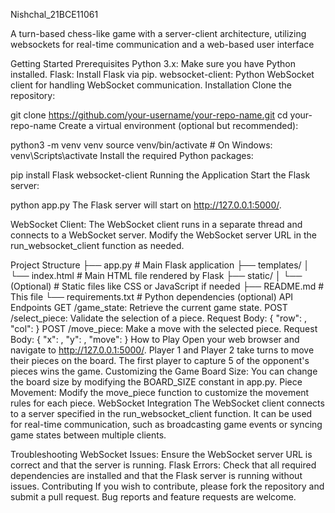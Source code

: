 Nishchal_21BCE11061

A turn-based chess-like game with a server-client architecture, utilizing websockets for real-time communication and a web-based user interface

Getting Started
Prerequisites
Python 3.x: Make sure you have Python installed.
Flask: Install Flask via pip.
websocket-client: Python WebSocket client for handling WebSocket communication.
Installation
Clone the repository:

git clone https://github.com/your-username/your-repo-name.git
cd your-repo-name
Create a virtual environment (optional but recommended):

python3 -m venv venv
source venv/bin/activate   # On Windows: venv\Scripts\activate
Install the required Python packages:

pip install Flask websocket-client
Running the Application
Start the Flask server:

python app.py
The Flask server will start on http://127.0.0.1:5000/.

WebSocket Client: The WebSocket client runs in a separate thread and connects to a WebSocket server. Modify the WebSocket server URL in the run_websocket_client function as needed.

Project Structure
├── app.py                 # Main Flask application
├── templates/
│   └── index.html         # Main HTML file rendered by Flask
├── static/
│   └── (Optional)         # Static files like CSS or JavaScript if needed
├── README.md              # This file
└── requirements.txt       # Python dependencies (optional)
API Endpoints
GET /game_state: Retrieve the current game state.
POST /select_piece: Validate the selection of a piece.
Request Body:
{
  "row": <int>,
  "col": <int>
}
POST /move_piece: Make a move with the selected piece.
Request Body:
{
  "x": <int>,
  "y": <int>,
  "move": <str>
}
How to Play
Open your web browser and navigate to http://127.0.0.1:5000/.
Player 1 and Player 2 take turns to move their pieces on the board.
The first player to capture 5 of the opponent's pieces wins the game.
Customizing the Game
Board Size: You can change the board size by modifying the BOARD_SIZE constant in app.py.
Piece Movement: Modify the move_piece function to customize the movement rules for each piece.
WebSocket Integration
The WebSocket client connects to a server specified in the run_websocket_client function. It can be used for real-time communication, such as broadcasting game events or syncing game states between multiple clients.

Troubleshooting
WebSocket Issues: Ensure the WebSocket server URL is correct and that the server is running.
Flask Errors: Check that all required dependencies are installed and that the Flask server is running without issues.
Contributing
If you wish to contribute, please fork the repository and submit a pull request. Bug reports and feature requests are welcome.
